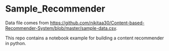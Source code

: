 # Sample_Recommender

Data file comes from https://github.com/nikitaa30/Content-based-Recommender-System/blob/master/sample-data.csv. 

This repo contains a notebook example for building a content recommender in python. 